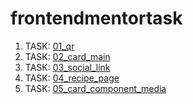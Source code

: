 # frontendmentortask

1. TASK: [01_qr](https://sb-baby.github.io/frontendmentortask/01_qr/)
2. TASK: [02_card_main](https://sb-baby.github.io/frontendmentortask/02_card_main/)
3. TASK: [03_social_link](https://sb-baby.github.io/frontendmentortask/03_social_link/)
4. TASK: [04_recipe_page](https://sb-baby.github.io/frontendmentortask/04_recipe_page/)
4. TASK: [05_card_component_media](https://sb-baby.github.io/frontendmentortask/05_card_component_media/)
